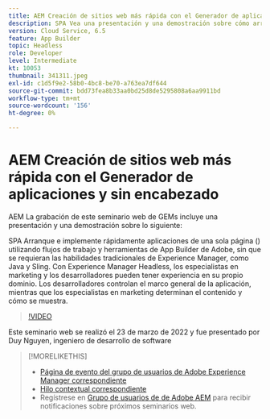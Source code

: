```yaml
---
title: AEM Creación de sitios web más rápida con el Generador de aplicaciones y sin encabezado
description: SPA Vea una presentación y una demostración sobre cómo arrancar e implementar rápidamente aplicaciones de una sola página () mediante flujos de trabajo y herramientas de App Builder de Adobe.
version: Cloud Service, 6.5
feature: App Builder
topic: Headless
role: Developer
level: Intermediate
kt: 10053
thumbnail: 341311.jpeg
exl-id: c1d5f9e2-58b0-4bc8-be70-a763ea7df644
source-git-commit: bdd73fea8b33aa0bd25d8de5295808a6aa9911bd
workflow-type: tm+mt
source-wordcount: '156'
ht-degree: 0%

---
```


# AEM Creación de sitios web más rápida con el Generador de aplicaciones y sin encabezado

AEM La grabación de este seminario web de GEMs incluye una presentación y una demostración sobre lo siguiente:

SPA Arranque e implemente rápidamente aplicaciones de una sola página () utilizando flujos de trabajo y herramientas de App Builder de Adobe, sin que se requieran las habilidades tradicionales de Experience Manager, como Java y Sling. Con Experience Manager Headless, los especialistas en marketing y los desarrolladores pueden tener experiencia en su propio dominio. Los desarrolladores controlan el marco general de la aplicación, mientras que los especialistas en marketing determinan el contenido y cómo se muestra.

>[!VIDEO](https://video.tv.adobe.com/v/341311/?quality=12&learn=on)

Este seminario web se realizó el 23 de marzo de 2022 y fue presentado por Duy Nguyen, ingeniero de desarrollo de software

>[!MORELIKETHIS]
>
>* [Página de evento del grupo de usuarios de Adobe Experience Manager correspondiente](https://aem-augs.adobe.com/events/details/adobe-experience-manager-aem-learning-chapter-presents-aem-gems-build-sites-faster-with-aem-headless-and-app-builder/)
>* [Hilo contextual correspondiente](https://adobe.ly/3LkSWdm)
>* Regístrese en [Grupo de usuarios de de Adobe AEM](https://aem-augs.adobe.com/) para recibir notificaciones sobre próximos seminarios web.

